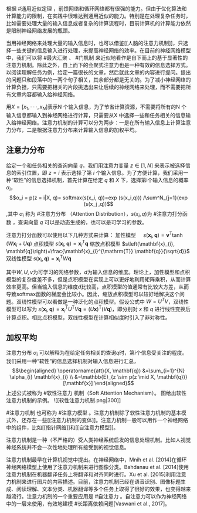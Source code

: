 根据 #通用近似定理 ，前馈网络和循环网络都有很强的能力。但由于优化算法和计算能力的限制，在实践中很难达到通用近似的能力。特别是在处理复杂任务时，比如需要处理大量的输入信息或者复杂的计算流程时，目前计算机的计算能力依然是限制神经网络发展的瓶颈。

当用神经网络来处理大量的输入信息时，也可以借鉴[[人脑的注意力机制]]，只选择一些关键的信息输入进行处理，来提高神经网络的效率。在目前的神经网络模型中，我们可以将 #最大汇聚 、 #门机制 来近似地看作是自下而上的基于显著性的注意力机制。除此之外，自上而下的会聚式注意力也是一种有效的信息选择方式。
以阅读理解任务为例，给定一篇很长的文章，然后就此文章的内容进行提问。提出的问题只和段落中的一两个句子相关，其余部分都是无关的。为了减小神经网络的计算负担，只需要把相关的片段挑选出来让后续的神经网络来处理，而不需要把所有文章内容都输入给神经网络。

用$X = [x_1, · · · , x_N ]$表示N 个输入信息，为了节省计算资源，不需要将所有的N 个输入信息都输入到神经网络进行计算，只需要从X 中选择一些和任务相关的信息输入给神经网络。注意力机制的计算可以分为两步：一是在所有输入信息上计算注意力分布，二是根据注意力分布来计算输入信息的加权平均。

## 注意力分布 
给定一个和任务相关的查询向量 $q$，我们用注意力变量 $z ∈ [1, N]$ 来表示被选择信息的索引位置，即 $z = i$ 表示选择了第 $i$ 个输入信息。为了方便计算，我们采用一种“软性”的信息选择机制，首先计算在给定 $q$ 和 $X$ 下，选择第i个输入信息的概率 $α_i$，
$$α_i = p(z = i|X, q)= softmax(s(x_i, q))=exp (s(x_i,q))) /\sum^N_{j=1}(exp (s(x_j ,q))$$,其中 $α_i$ 称为 #注意力分布 （Attention Distribution），$s(x_i,q)$为 #注意力打分函数 ，查询向量 $q$ 可以是动态生成的，也可以是可学习的参数。

注意力打分函数可以使用以下几种方式来计算：
加性模型 $\quad s\left(\mathbf{x}_{i}, \mathbf{q}\right)=\mathbf{v}^{\mathrm{T}} \tanh \left(W \mathbf{x}_{i}+U \mathbf{q}\right)$
点积模型    $s\left(\mathbf{x}_{i}, \mathbf{q}\right)=\mathbf{x}_{i}^{\mathrm{T}} \mathbf{q}$
缩放点积模型    $s\left(\mathbf{x}_{i}, \mathbf{q}\right)=\frac{\mathbf{x}_{i}^{\mathrm{T}} \mathbf{q}}{\sqrt{d}}$
双线性模型    $s\left(\mathbf{x}_{i}, \mathbf{q}\right)=\mathbf{x}_{i}^{\mathrm{T}} W \mathbf{q}$

其中$W, U, v$为可学习的网络参数，$d$为输入信息的维度。理论上，加性模型和点积模型的复杂度差不多，但是点积模型在实现上可以更好地利用矩阵乘积，从而计算效率更高。但当输入信息的维度$d$比较高，点积模型的值通常有比较大方差，从而导致softmax函数的梯度会比较小。因此，缩放点积模型可以较好地解决这个问题。双线性模型可以看做是一种泛化的点积模型。假设公式中 $W = U^TV$，双线性模型可以写为 $s\left(\mathbf{x}_{i}, \mathbf{q}\right)=\mathbf{x}_{i}^{\mathrm{T}} U^{\mathrm{T}} V \mathbf{q}=(U \mathbf{x})^{\mathrm{T}}(V \mathbf{q})$，即分别对 $x$ 和 $q$ 进行线性变换后计算点积。相比点积模型，双线性模型在计算相似度时引入了非对称性。

## 加权平均
注意力分布 $α_i$ 可以解释为在给定任务相关的查询$q$时，第$i$个信息受关注的程度。我们采用一种“软性”的信息选择机制对输入信息进行汇总，
$$\begin{aligned} \operatorname{att}(X, \mathbf{q}) &=\sum_{i=1}^{N} \alpha_{i} \mathbf{x}_{i} \\ &=\mathbb{E}_{z \sim p(z \mid X, \mathbf{q})}[\mathbf{x}] \end{aligned}$$
上述公式被称为 #软性注意力 机制（Soft Attention Mechanism）。
图给出软性注意力机制的示例。
![[软性注意力机制.png|300]]


#注意力机制 也可称为 #注意力模型 。注意力机制除了软性注意力机制的基本模式外，还存在一些[[注意力机制的变体]]。注意力机制一般可以用作一个神经网络中的组件，比如[[指针网络]]和[[自注意力模型]]。

注意力机制是一种（不严格的）受人类神经系统启发的信息处理机制。比如人视觉神经系统并不会一次性地处理所有接受到的视觉信息。

注意力机制最早在计算机视觉中提出。在神经网络中，Mnih et al. [2014]在循环神经网络模型上使用了注意力机制来进行图像分类。Bahdanau et al. [2014]使用注意力机制在机器翻译任务上将翻译和对齐同时进行。Xu et al. [2015]利用注意力机制来进行图片的内容描述。目前，注意力机制已经在语音识别、图像标题生成、阅读理解、文本分类、机器翻译等多个任务上取得了很好的效果，也变得越来越流行。注意力机制的一个重要应用是 #自注意力 。自注意力可以作为神经网络中的一层来使用，有效地建模 #长距离依赖问题[Vaswani et al., 2017]。
